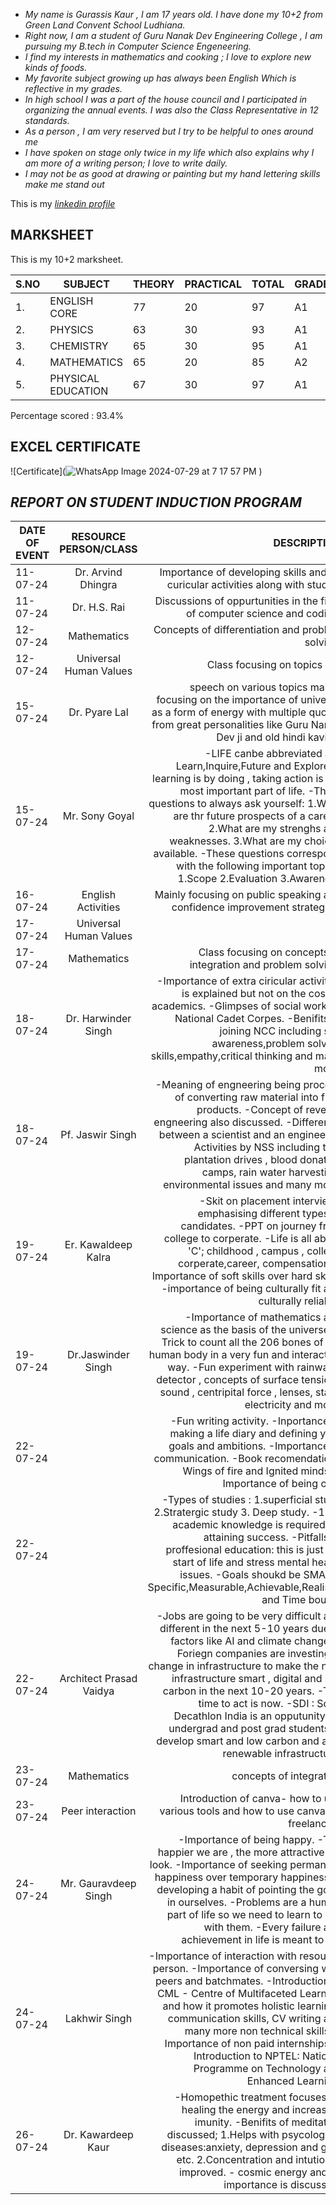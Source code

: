 - *My name is Gurassis Kaur , I am 17 years old. I have done my 10+2 from Green Land Convent School Ludhiana.*
- *Right now, I am a student of Guru Nanak Dev Engineering College , I am pursuing my B.tech in Computer Science Engeneering.*
- *I find my interests in mathematics and cooking ; I love to explore new kinds of foods.*
- *My favorite subject growing up has always been English Which is reflective in my grades.*
- *In high school I was a part of the house council and I participated in organizing the annual events. I was also the Class Representative in 12 standards.*
- *As a person , I am very reserved but I try to be helpful to ones around me*
- *I have spoken on stage only twice in my life which also explains why I am more of a writing person; I love to write daily.*
- *I may not be as good at drawing or painting but my hand lettering skills make me stand out*
  
This is my *[linkedin profile](www.linkedin.com/in/gurassis-kaur-bb8511309)*
## MARKSHEET 
This is my 10+2 marksheet. 

| S.NO     | SUBJECT        | THEORY  | PRACTICAL | TOTAL | GRADE | 
| -------- | -------------- | ------- | --------- | ----- | ----- |
| 1.        | ENGLISH CORE  | 77  |      20     |    97    |   A1    |
| 2.        | PHYSICS      |   63  |      30     |    93   |    A1   |
| 3.        | CHEMISTRY      |   65  |       30     |  95      |   A1    |
| 4.        | MATHEMATICS    |  65     |      20      |    85    |    A2    |
| 5.        | PHYSICAL EDUCATION    |    67    |       30    |   97     |     A1    |

Percentage scored : 93.4%

## EXCEL CERTIFICATE 
![Certificate](![WhatsApp Image 2024-07-29 at 7 17 57 PM](https://github.com/user-attachments/assets/c317c1dd-cdda-4754-8a25-57c1b2d88a8a)
)
## *REPORT ON STUDENT INDUCTION PROGRAM*

|  DATE OF EVENT  | RESOURCE PERSON/CLASS      | DESCRIPTION  |
| ----------------- |:-------------:        | -----:       |
| 11-07-24         | Dr. Arvind Dhingra    |  Importance of developing skills and co curicular activities along with studies  |
| 11-07-24   | Dr. H.S. Rai          | Discussions of oppurtunities in the field of computer science and coding.             |
| 12-07-24   | Mathematics           | Concepts of differentiation and problem solving. |
| 12-07-24   | Universal Human Values| Class focusing on topics like  |
| 15-07-24   | Dr. Pyare Lal | speech on various topics mainly focusing on the importance of universe as a form of energy with multiple quotes from great personalities like Guru Nanak Dev ji and old hindi kavitas | 
| 15-07-24   | Mr. Sony Goyal        | -LIFE canbe abbreviated as : Learn,Inquire,Future and Explore. -learning is by doing , taking action is the most important part of life. -Three questions to always ask yourself: 1.What are thr future prospects of a career. 2.What are my strenghs and weaknesses. 3.What are my choices available. -These questions correspond with the following important topics: 1.Scope 2.Evaluation 3.Awareness          |
| 16-07-24   | English Activities    | Mainly focusing on public speaking and confidence improvement strategies. |
| 17-07-24   | Universal Human Values|              |
| 17-07-24   | Mathematics           | Class focusing on concepts of integration and problem solving. | 
| 18-07-24   | Dr. Harwinder Singh   | -Importance of extra ciricular activities is explained but not on the cost of academics. -Glimpses of social work by National Cadet Corpes. -Benifits of joining NCC including self awareness,problem solving skills,empathy,critical thinking and many more.             |
| 18-07-24   | Pf. Jaswir Singh      | -Meaning of engneering being process of converting raw material into final products. -Concept of reverse engneering also discussed. -Difference between a scientist and an engineer. -Activities by NSS including tree plantation drives , blood donation camps, rain water harvesting, environmental issues and many more.             |
| 19-07-24   | Er. Kawaldeep Kalra   | -Skit on placement interviews emphasising different types of candidates. -PPT on journey from college to corperate. -Life is all about 'C'; childhood , campus , college corperate,career, compensation. -Importance of soft skills over hard skills. -importance of being culturally fit and culturally reliable.               | 
| 19-07-24   | Dr.Jaswinder Singh    | -Importance of mathematics and science as the basis of the universe. -Trick to count all the 206 bones of the human body in a very fun and interactive way. -Fun experiment with rainwater detector , concepts of surface tension , sound , centripital force , lenses, static electricity and more.             |
| 22-07-24 |       | -Fun writing activity. -Inportance of making a life diary and defining your goals and ambitions. -Importance of communication. -Book recomendations Wings of fire and Ignited minds. -Importance of being one. 
| 22-07-24 |       | -Types of studies : 1.superficial study 2.Stratergic study 3. Deep study. -15% academic knowledge is required for attaining success. -Pitfalls of proffesional education: this is just the start of life and stress mental health issues. -Goals shoukd be SMART: Specific,Measurable,Achievable,Realistic and Time bound. | 
| 22-07-24 | Architect Prasad Vaidya | -Jobs are going to be very difficult and different in the next 5-10 years due to factors like AI and climate change. -Foriegn companies are investing in change in infrastructure to make the new infrastructure smart , digital and low carbon in the next 10-20 years. -The time to act is now. -SDI : Solar Decathlon India is an opputunity for undergrad and post grad students to develop smart and low carbon and also renewable infrastructure. |
| 23-07-24 | Mathematics | concepts of integration | 
| 23-07-24 | Peer interaction | Introduction of canva- how to use various tools and how to use canva for freelancing | 
| 24-07-24 | Mr. Gauravdeep Singh | -Importance of being happy. -The happier we are , the more attractive we look. -Importance of seeking permanent happiness over temporary happiness. -developing a habit of pointing the good in ourselves. -Problems are a human part of life so we need to learn to live with them. -Every failure and achievement in life is meant to be. | 
| 24-07-24 | Lakhwir Singh | -Importance of interaction with resource person. -Importance of conversing with peers and batchmates. -Introduction to CML - Centre of Multifaceted Learning and how it promotes holistic learning , communication skills, CV writing and many more non technical skills. -Importance of non paid internships. -Introduction to NPTEL: National Programme on Technology and Enhanced Learning. | 
| 26-07-24 | Dr. Kawardeep Kaur | -Homopethic treatment focuses on healing the energy and increasing imunity. -Benifits of meditation discussed; 1.Helps with psycological diseases:anxiety, depression and guilt etc. 2.Concentration and intution is improved. - cosmic energy and its importance is discussed. | 
